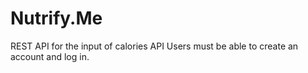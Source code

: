 # Nutrify.Me
REST API for the input of calories
API Users must be able to create an account and log in.
